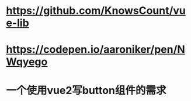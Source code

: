 # https://github.com/KnowsCount/vue-lib

# https://codepen.io/aaroniker/pen/NWqyego

# 一个使用vue2写button组件的需求 